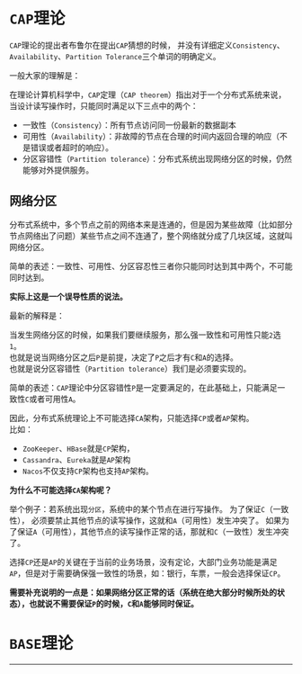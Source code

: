 # <a id="cap">`CAP`理论</a>
`CAP`理论的提出者布鲁尔在提出`CAP`猜想的时候，
并没有详细定义`Consistency`、`Availability`、`Partition Tolerance`三个单词的明确定义。

一般大家的理解是：

在理论计算机科学中，`CAP`定理（`CAP theorem`）指出对于一个分布式系统来说，当设计读写操作时，只能同时满足以下三点中的两个：
- 一致性（`Consistency`）：所有节点访问同一份最新的数据副本
- 可用性（`Availability`）：非故障的节点在合理的时间内返回合理的响应（不是错误或者超时的响应）。
- 分区容错性（`Partition tolerance`）：分布式系统出现网络分区的时候，仍然能够对外提供服务。

## 网络分区
分布式系统中，多个节点之前的网络本来是连通的，但是因为某些故障（比如部分节点网络出了问题）某些节点之间不连通了，整个网络就分成了几块区域，这就叫网络分区。

简单的表述：一致性、可用性、分区容忍性三者你只能同时达到其中两个，不可能同时达到。

**实际上这是一个误导性质的说法。**

最新的解释是：

当发生网络分区的时候，如果我们要继续服务，那么强一致性和可用性只能`2`选`1`。</br>
也就是说当网络分区之后`P`是前提，决定了`P`之后才有`C`和`A`的选择。</br>
也就是说分区容错性（`Partition tolerance`）我们是必须要实现的。</br>

简单的表述：`CAP`理论中分区容错性`P`是一定要满足的，在此基础上，只能满足一致性`C`或者可用性`A`。

因此，分布式系统理论上不可能选择`CA`架构，只能选择`CP`或者`AP`架构。 </br>
比如：
- `ZooKeeper`、`HBase`就是`CP`架构，
- `Cassandra`、`Eureka`就是`AP`架构
- `Nacos`不仅支持`CP`架构也支持`AP`架构。

**为什么不可能选择`CA`架构呢？**

举个例子：若系统出现`分区`，系统中的某个节点在进行写操作。
为了保证`C`（一致性）， 必须要禁止其他节点的读写操作，这就和`A`（可用性）发生冲突了。
如果为了保证`A`（可用性），其他节点的读写操作正常的话，那就和`C`（一致性）发生冲突了。

选择`CP`还是`AP`的关键在于当前的业务场景，没有定论，大部门业务功能是满足`AP`，但是对于需要确保强一致性的场景，如：银行，车票，一般会选择保证`CP`。

**需要补充说明的一点是：如果网络分区正常的话（系统在绝大部分时候所处的状态），也就说不需要保证`P`的时候，`C`和`A`能够同时保证。**

# <a id="cap">`BASE`理论</a>




----
